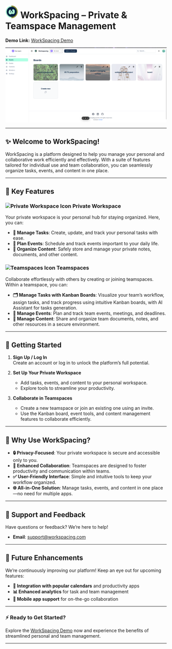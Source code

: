 # <img src="./public/logo.png" width="40" height="40" alt="WorkSpacing Icon" /> WorkSpacing – Private & Teamspace Management

**Demo Link:** [WorkSpacing Demo](https://workspacing.vercel.app)

![WorkSpacing Preview](./public/screenshot.png)

---

## ✨ Welcome to WorkSpacing!

WorkSpacing is a platform designed to help you manage your personal and collaborative work efficiently and effectively. With a suite of features tailored for individual use and team collaboration, you can seamlessly organize tasks, events, and content in one place.

---

## 🚀 Key Features

### <img src="https://placehold.co/24x24?text=PW" width="24" height="24" alt="Private Workspace Icon" /> Private Workspace
Your private workspace is your personal hub for staying organized. Here, you can:

- **📝 Manage Tasks**: Create, update, and track your personal tasks with ease.
- **📅 Plan Events**: Schedule and track events important to your daily life.  
- **📂 Organize Content**: Safely store and manage your private notes, documents, and other content.

### <img src="https://placehold.co/24x24?text=TS" width="24" height="24" alt="Teamspaces Icon" /> Teamspaces
Collaborate effortlessly with others by creating or joining teamspaces. Within a teamspace, you can:

- **🗂 Manage Tasks with Kanban Boards**: Visualize your team’s workflow, assign tasks, and track progress using intuitive Kanban boards, with AI Assistant for tasks generation.
- **📅 Manage Events**: Plan and track team events, meetings, and deadlines.  
- **📂 Manage Content**: Share and organize team documents, notes, and other resources in a secure environment.

---

## 🏁 Getting Started

1. **Sign Up / Log In**  
   Create an account or log in to unlock the platform’s full potential.  

2. **Set Up Your Private Workspace**  
   - Add tasks, events, and content to your personal workspace.  
   - Explore tools to streamline your productivity.  

3. **Collaborate in Teamspaces**  
   - Create a new teamspace or join an existing one using an invite.  
   - Use the Kanban board, event tools, and content management features to collaborate efficiently.

---

## 🎉 Why Use WorkSpacing?

- **🔒 Privacy-Focused**: Your private workspace is secure and accessible only to you.  
- **🤝 Enhanced Collaboration**: Teamspaces are designed to foster productivity and communication within teams.  
- **✅ User-Friendly Interface**: Simple and intuitive tools to keep your workflow organized.  
- **🌐 All-in-One Solution**: Manage tasks, events, and content in one place—no need for multiple apps.

---

## 🙋 Support and Feedback

Have questions or feedback? We’re here to help!

- **Email**: [support@workspacing.com](mailto:support@workspacing.com)

---

## 🌱 Future Enhancements

We’re continuously improving our platform! Keep an eye out for upcoming features:

- **📆 Integration with popular calendars** and productivity apps  
- **📊 Enhanced analytics** for task and team management  
- **📱 Mobile app support** for on-the-go collaboration  

---

### ⚡ Ready to Get Started?

Explore the [WorkSpacing Demo](https://workspacing.vercel.app) now and experience the benefits of streamlined personal and team management.

---
